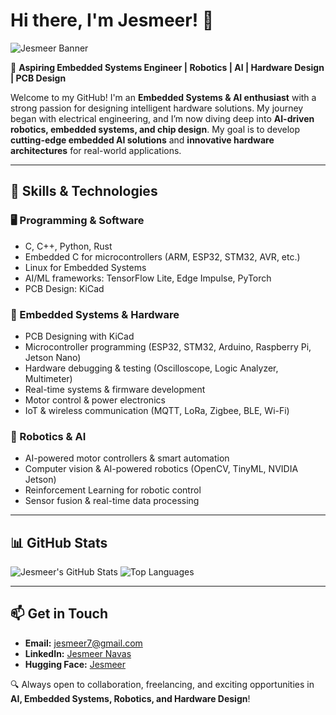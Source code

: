# Hi there, I'm Jesmeer! 👋

![Jesmeer Banner]([https://drive.google.com/file/d/1o3XwC-6ll8XKz8DcOt03088uKjGVwMV7/view?usp=sharing])

🚀 **Aspiring Embedded Systems Engineer | Robotics | AI | Hardware Design | PCB Design**

Welcome to my GitHub! I'm an **Embedded Systems & AI enthusiast** with a strong passion for designing intelligent hardware solutions. My journey began with electrical engineering, and I’m now diving deep into **AI-driven robotics, embedded systems, and chip design**. My goal is to develop **cutting-edge embedded AI solutions** and **innovative hardware architectures** for real-world applications. 

---

## 🔧 Skills & Technologies

### **🖥️ Programming & Software**
- C, C++, Python, Rust
- Embedded C for microcontrollers (ARM, ESP32, STM32, AVR, etc.)
- Linux for Embedded Systems
- AI/ML frameworks: TensorFlow Lite, Edge Impulse, PyTorch
- PCB Design: KiCad

### **🔩 Embedded Systems & Hardware**
- PCB Designing with KiCad
- Microcontroller programming (ESP32, STM32, Arduino, Raspberry Pi, Jetson Nano)
- Hardware debugging & testing (Oscilloscope, Logic Analyzer, Multimeter)
- Real-time systems & firmware development
- Motor control & power electronics
- IoT & wireless communication (MQTT, LoRa, Zigbee, BLE, Wi-Fi)

### **🤖 Robotics & AI**
- AI-powered motor controllers & smart automation
- Computer vision & AI-powered robotics (OpenCV, TinyML, NVIDIA Jetson)
- Reinforcement Learning for robotic control
- Sensor fusion & real-time data processing

---

## 📊 GitHub Stats
![Jesmeer's GitHub Stats](https://github-readme-stats.vercel.app/api?username=Jesmeer&show_icons=true&theme=radical)
![Top Languages](https://github-readme-stats.vercel.app/api/top-langs/?username=Jesmeer&layout=compact&theme=radical)

---

## 📫 Get in Touch
- **Email:** jesmeer7@gmail.com
- **LinkedIn:** [Jesmeer Navas](https://www.linkedin.com/in/jesmeer-navas/)
- **Hugging Face:** [Jesmeer](https://huggingface.co/Jesmeer)

🔍 Always open to collaboration, freelancing, and exciting opportunities in **AI, Embedded Systems, Robotics, and Hardware Design**!
